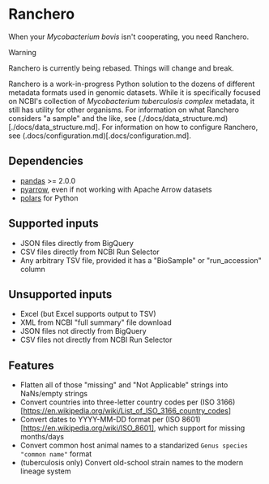 # Ranchero
 When your *Mycobacterium bovis* isn't cooperating, you need Ranchero.

 > [!WARNING]  
 > Ranchero is currently being rebased. Things will change and break.

 Ranchero is a work-in-progress Python solution to the dozens of different metadata formats used in genomic datasets. While it is specifically focused on NCBI's collection of *Mycobacterium tuberculosis complex* metadata, it still has utility for other organisms. For information on what Ranchero considers "a sample" and the like, see (./docs/data_structure.md)[./docs/data_structure.md]. For information on how to configure Ranchero, see (.docs/configuration.md)[.docs/configuration.md].

 ## Dependencies
 * [pandas](https://pandas.pydata.org/) >= 2.0.0
 * [pyarrow](https://pypi.org/project/pyarrow/), even if not working with Apache Arrow datasets
 * [polars](https://github.com/pola-rs/polars) for Python

 ## Supported inputs
 * JSON files directly from BigQuery
 * CSV files directly from NCBI Run Selector
 * Any arbitrary TSV file, provided it has a "BioSample" or "run_accession" column

 ## Unsupported inputs
 * Excel (but Excel supports output to TSV)
 * XML from NCBI "full summary" file download
 * JSON files not directly from BigQuery
 * CSV files not directly from NCBI Run Selector

 ## Features
 * Flatten all of those "missing" and "Not Applicable" strings into NaNs/empty strings
 * Convert countries into three-letter country codes per (ISO 3166)[https://en.wikipedia.org/wiki/List_of_ISO_3166_country_codes]
 * Convert dates to YYYY-MM-DD format per (ISO 8601)[https://en.wikipedia.org/wiki/ISO_8601], which support for missing months/days
 * Convert common host animal names to a standarized `Genus species "common name"` format
 * (tuberculosis only) Convert old-school strain names to the modern lineage system
